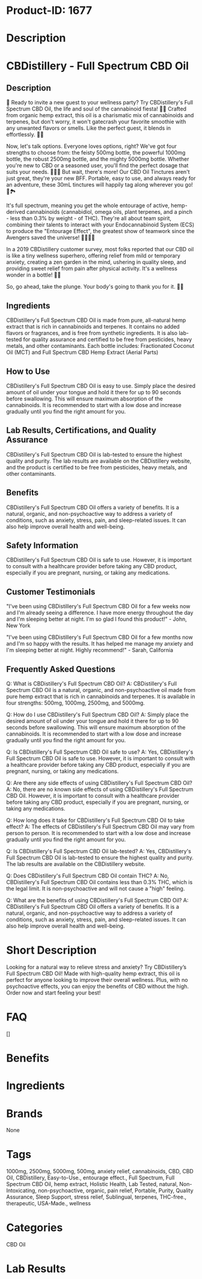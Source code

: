 # Product-ID: 1677

# Description

<h1>CBDistillery - Full Spectrum CBD Oil</h1>
<h2>Description</h2>
<p>🎉 Ready to invite a new guest to your wellness party? Try CBDistillery's Full Spectrum CBD Oil, the life and soul of the cannabinoid fiesta! 🌿🌱 Crafted from organic hemp extract, this oil is a charismatic mix of cannabinoids and terpenes, but don't worry, it won't gatecrash your favorite smoothie with any unwanted flavors or smells. Like the perfect guest, it blends in effortlessly. 🍹😎</p>
<p>Now, let's talk options. Everyone loves options, right? We've got four strengths to choose from: the feisty 500mg bottle, the powerful 1000mg bottle, the robust 2500mg bottle, and the mighty 5000mg bottle. Whether you're new to CBD or a seasoned user, you'll find the perfect dosage that suits your needs. 🏊‍♀️💧 But wait, there's more! Our CBD Oil Tinctures aren't just great, they're your new BFF. Portable, easy to use, and always ready for an adventure, these 30mL tinctures will happily tag along wherever you go! 🎒🏞️</p>
<p>It's full spectrum, meaning you get the whole entourage of active, hemp-derived cannabinoids (cannabidiol, omega oils, plant terpenes, and a pinch - less than 0.3% by weight - of THC). They're all about team spirit, combining their talents to interact with your Endocannabinoid System (ECS) to produce the "Entourage Effect", the greatest show of teamwork since the Avengers saved the universe! 🦸‍♂️🦸‍♀️</p>
<p>In a 2019 CBDistillery customer survey, most folks reported that our CBD oil is like a tiny wellness superhero, offering relief from mild or temporary anxiety, creating a zen garden in the mind, ushering in quality sleep, and providing sweet relief from pain after physical activity. It's a wellness wonder in a bottle! 🌟🍾</p>
<p>So, go ahead, take the plunge. Your body's going to thank you for it. 🎈🎉</p>
<h2>Ingredients</h2>
<p>CBDistillery's Full Spectrum CBD Oil is made from pure, all-natural hemp extract that is rich in cannabinoids and terpenes. It contains no added flavors or fragrances, and is free from synthetic ingredients. It is also lab-tested for quality assurance and certified to be free from pesticides, heavy metals, and other contaminants. Each bottle includes: Fractionated Coconut Oil (MCT) and Full Spectrum CBD Hemp Extract (Aerial Parts)</p>
<h2>How to Use</h2>
<p>CBDistillery's Full Spectrum CBD Oil is easy to use. Simply place the desired amount of oil under your tongue and hold it there for up to 90 seconds before swallowing. This will ensure maximum absorption of the cannabinoids. It is recommended to start with a low dose and increase gradually until you find the right amount for you.</p>
<h2>Lab Results, Certifications, and Quality Assurance</h2>
<p>CBDistillery's Full Spectrum CBD Oil is lab-tested to ensure the highest quality and purity. The lab results are available on the CBDistillery website, and the product is certified to be free from pesticides, heavy metals, and other contaminants.</p>
<h2>Benefits</h2>
<p>CBDistillery's Full Spectrum CBD Oil offers a variety of benefits. It is a natural, organic, and non-psychoactive way to address a variety of conditions, such as anxiety, stress, pain, and sleep-related issues. It can also help improve overall health and well-being.</p>
<h2>Safety Information</h2>
<p>CBDistillery's Full Spectrum CBD Oil is safe to use. However, it is important to consult with a healthcare provider before taking any CBD product, especially if you are pregnant, nursing, or taking any medications.</p>
<h2>Customer Testimonials</h2>
<p>"I've been using CBDistillery's Full Spectrum CBD Oil for a few weeks now and I'm already seeing a difference. I have more energy throughout the day and I'm sleeping better at night. I'm so glad I found this product!" - John, New York</p>
<p>"I've been using CBDistillery's Full Spectrum CBD Oil for a few months now and I'm so happy with the results. It has helped me manage my anxiety and I'm sleeping better at night. Highly recommend!" - Sarah, California</p>
<h2>Frequently Asked Questions</h2>
<p>Q: What is CBDistillery's Full Spectrum CBD Oil? A: CBDistillery's Full Spectrum CBD Oil is a natural, organic, and non-psychoactive oil made from pure hemp extract that is rich in cannabinoids and terpenes. It is available in four strengths: 500mg, 1000mg, 2500mg, and 5000mg.</p>
<p>Q: How do I use CBDistillery's Full Spectrum CBD Oil? A: Simply place the desired amount of oil under your tongue and hold it there for up to 90 seconds before swallowing. This will ensure maximum absorption of the cannabinoids. It is recommended to start with a low dose and increase gradually until you find the right amount for you.</p>
<p>Q: Is CBDistillery's Full Spectrum CBD Oil safe to use? A: Yes, CBDistillery's Full Spectrum CBD Oil is safe to use. However, it is important to consult with a healthcare provider before taking any CBD product, especially if you are pregnant, nursing, or taking any medications.</p>
<p>Q: Are there any side effects of using CBDistillery's Full Spectrum CBD Oil? A: No, there are no known side effects of using CBDistillery's Full Spectrum CBD Oil. However, it is important to consult with a healthcare provider before taking any CBD product, especially if you are pregnant, nursing, or taking any medications.</p>
<p>Q: How long does it take for CBDistillery's Full Spectrum CBD Oil to take effect? A: The effects of CBDistillery's Full Spectrum CBD Oil may vary from person to person. It is recommended to start with a low dose and increase gradually until you find the right amount for you.</p>
<p>Q: Is CBDistillery's Full Spectrum CBD Oil lab-tested? A: Yes, CBDistillery's Full Spectrum CBD Oil is lab-tested to ensure the highest quality and purity. The lab results are available on the CBDistillery website.</p>
<p>Q: Does CBDistillery's Full Spectrum CBD Oil contain THC? A: No, CBDistillery's Full Spectrum CBD Oil contains less than 0.3% THC, which is the legal limit. It is non-psychoactive and will not cause a "high" feeling.</p>
<p>Q: What are the benefits of using CBDistillery's Full Spectrum CBD Oil? A: CBDistillery's Full Spectrum CBD Oil offers a variety of benefits. It is a natural, organic, and non-psychoactive way to address a variety of conditions, such as anxiety, stress, pain, and sleep-related issues. It can also help improve overall health and well-being.</p>


# Short Description

<p>Looking for a natural way to relieve stress and anxiety? Try CBDistillery&#8217;s Full Spectrum CBD Oil! Made with high-quality hemp extract, this oil is perfect for anyone looking to improve their overall wellness. Plus, with no psychoactive effects, you can enjoy the benefits of CBD without the high. Order now and start feeling your best!</p>


# FAQ
[]

# Benefits



# Ingredients



# Brands

None

# Tags

1000mg, 2500mg, 5000mg, 500mg, anxiety relief, cannabinoids, CBD, CBD Oil, CBDistillery, Easy-to-Use., entourage effect., Full Spectrum, Full Spectrum CBD Oil, hemp extract, Holistic Health, Lab Tested, natural, Non-Intoxicating, non-psychoactive, organic, pain relief, Portable, Purity, Quality Assurance, Sleep Support, stress relief, Sublingual, terpenes, THC-free., therapeutic, USA-Made., wellness

# Categories

CBD Oil

# Lab Results
